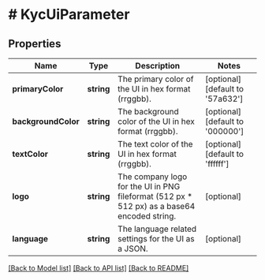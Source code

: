 # # KycUiParameter

## Properties

Name | Type | Description | Notes
------------ | ------------- | ------------- | -------------
**primaryColor** | **string** | The primary color of the UI in hex format (rrggbb). | [optional] [default to '57a632']
**backgroundColor** | **string** | The background color of the UI in hex format (rrggbb). | [optional] [default to '000000']
**textColor** | **string** | The text color of the UI in hex format (rrggbb). | [optional] [default to 'ffffff']
**logo** | **string** | The company logo for the UI in PNG fileformat (512 px * 512 px) as a base64 encoded string. | [optional]
**language** | **string** | The language related settings for the UI as a JSON. | [optional]

[[Back to Model list]](../../README.md#models) [[Back to API list]](../../README.md#endpoints) [[Back to README]](../../README.md)
